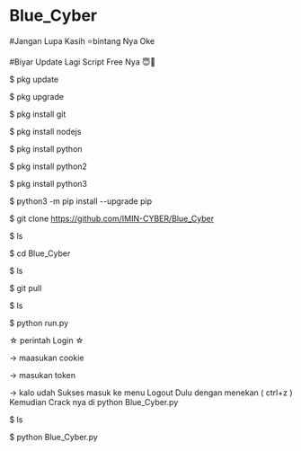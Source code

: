 # Blue_Cyber
#Jangan Lupa Kasih ⭐bintang Nya Oke

#Biyar Update Lagi Script Free Nya 😇🙏

$ pkg update

$ pkg upgrade

$ pkg install git

$ pkg install nodejs

$ pkg install python

$ pkg install python2

$ pkg install python3

$ python3 -m pip install --upgrade pip

$ git clone https://github.com/IMIN-CYBER/Blue_Cyber

$ ls

$ cd Blue_Cyber

$ ls

$ git pull

$ ls

$ python run.py

☆ perintah Login ☆

-> maasukan cookie

-> masukan token

-> kalo udah Sukses masuk ke menu 
Logout Dulu dengan menekan ( ctrl+z )
Kemudian Crack nya di python Blue_Cyber.py

$ ls

$ python Blue_Cyber.py
